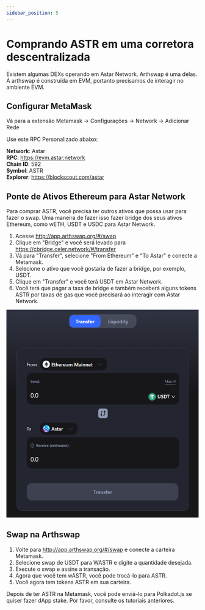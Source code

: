 ```yaml
---
sidebar_position: 5
---
```


# Comprando ASTR em uma corretora descentralizada

Existem algumas DEXs operando em Astar Network. Arthswap é uma delas. A arthswap é construída em EVM, portanto precisamos de interagir no ambiente EVM.

## Configurar MetaMask

Vá para a extensão Metamask -> Configurações -> Network -> Adicionar Rede

Use este RPC Personalizado abaixo:

**Network**: Astar <br /> **RPC**: <https://evm.astar.network> <br /> **Chain ID**: 592 <br /> **Symbol**: ASTR <br /> **Explorer**: <https://blockscout.com/astar>

## Ponte de Ativos Ethereum para Astar Network

Para comprar ASTR, você precisa ter outros ativos que possa usar para fazer o swap. Uma maneira de fazer isso fazer bridge dos seus ativos Ethereum, como wETH, USDT e USDC para Astar Network.

1. Acesse <http://app.arthswap.org/#/swap>
2. Clique em "Bridge" e você será levado para <https://cbridge.celer.network/#/transfer>
3. Vá para "Transfer", selecione "From Ethereum" e "To Astar" e conecte a Metamask.
4. Selecione o ativo que você gostaria de fazer a bridge, por exemplo, USDT.
5. Clique em "Transfer" e você terá USDT em Astar Network.
6. Você terá que pagar a taxa de bridge e também receberá alguns tokens ASTR por taxas de gas que você precisará ao interagir com Astar Network.

![25](img/25.png)

## Swap na Arthswap

1. Volte para <http://app.arthswap.org/#/swap> e conecte a carteira Metamask.
2. Selecione swap de USDT para WASTR e digite a quantidade desejada.
3. Execute o swap e assine a transação.
4. Agora que você tem wASTR, você pode trocá-lo para ASTR.
5. Você agora tem tokens ASTR em sua carteira.

Depois de ter ASTR na Metamask, você pode enviá-lo para Polkadot.js se quiser fazer dApp stake. Por favor, consulte os tutoriais anteriores.

